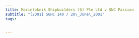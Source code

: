 ```yaml
---
title: Marinteknik Shipbuilders (S) Pte Ltd v SNC Passion 
subtitle: "[2001] SGHC 140 / 20\_June\_2001"
tags:


---
```


